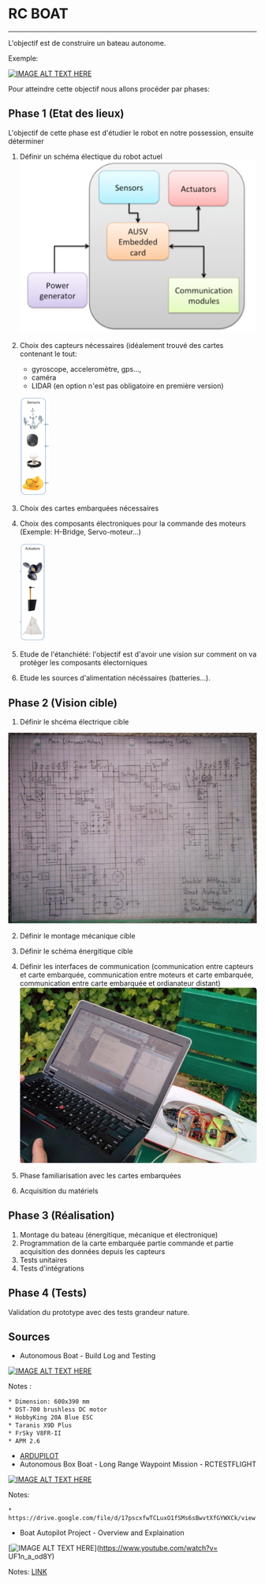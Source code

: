 # RC BOAT
----
L'objectif est de construire un bateau autonome.

Exemple:

[![IMAGE ALT TEXT HERE](https://img.youtube.com/vi/ktYViivw27A/0.jpg)](https://www.youtube.com/watch?v=ktYViivw27A)

Pour atteindre cette objectif nous allons procéder par phases:

## Phase 1 (Etat des lieux)
L'objectif de cette phase est d'étudier le robot en notre possession, ensuite déterminer 


1. Définir un schéma électique du robot actuel
![shémas global](images/1.png)

2. Choix des capteurs nécessaires (idéalement trouvé des cartes contenant le tout: 

	* gyroscope, acceleromètre, gps..., 
	* caméra
	* LIDAR (en option n'est pas obligatoire en première version)

	
	![](images/2.png)


3. Choix des cartes embarquées nécessaires
4. Choix des composants électroniques pour la commande des moteurs (Exemple: H-Bridge, Servo-moteur...)


	![](images/3.png)

5. Etude de l'étanchiété: l'objectif est d'avoir une vision sur comment on va protéger les composants électorniques
6. Etude les sources d'alimentation nécéssaires (batteries...). 


## Phase 2 (Vision cible)

1. Définir le shcéma électrique cible

![shémas global](images/4.png)

2. Définir le montage mécanique cible
3. Définir le schéma énergitique cible
4. Définir les interfaces de communication (communication entre capteurs et carte embarquée, communication entre moteurs et carte embarquée, communication entre carte embarquée et ordianateur distant)
![shémas global](images/5.png)

5. Phase familiarisation avec les cartes embarquées 
6. Acquisition du matériels

## Phase 3 (Réalisation)

1. Montage du bateau (énergitique, mécanique et électronique)
2. Programmation de la carte embarquée partie commande et partie acquisition des données depuis les capteurs
3. Tests unitaires
4. Tests d'intégrations

## Phase 4 (Tests)
Validation du prototype avec des tests grandeur nature.

## Sources

* Autonomous Boat - Build Log and Testing

[![IMAGE ALT TEXT HERE](https://img.youtube.com/vi/uRW1qGQBFtc/0.jpg)](https://www.youtube.com/watch?v=uRW1qGQBFtc)

Notes : 

	* Dimension: 600x390 mm
	* DST-700 brushless DC motor
	* HobbyKing 20A Blue ESC
	* Taranis X9D Plus
	* FrSky V8FR-II
	* APM 2.6

*  [ARDUPILOT](http://ardupilot.org/rover/docs/parameters.html)
*  Autonomous Box Boat - Long Range Waypoint Mission - RCTESTFLIGHT

[![IMAGE ALT TEXT HERE](https://img.youtube.com/vi/PlUmG3CFadw/0.jpg)](https://www.youtube.com/watch?v=PlUmG3CFadw)

Notes:



	* https://drive.google.com/file/d/17pscxfwTCLuxO1fSMs6sBwvtXfGYWXCk/view

* Boat Autopilot Project - Overview and Explaination

[![IMAGE ALT TEXT HERE](https://img.youtube.com/vi/UF1n_a_od8Y/0.jpg)](https://www.youtube.com/watch?v= UF1n_a_od8Y)

Notes: [LINK](https://www.instructables.com/id/Boat-Autopilot/)



